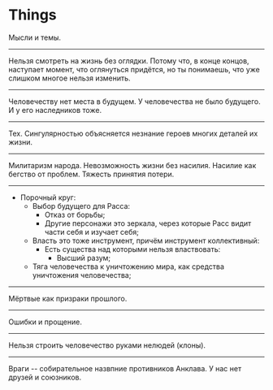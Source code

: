 # Things
Мысли и темы.

---

Нельзя смотреть на жизнь без оглядки.
Потому что, в конце концов, наступает момент, что оглянуться придётся,
но ты понимаешь, что уже слишком многое нельзя изменить.

---

Человечеству нет места в будущем.
У человечества не было будущего.
И у его наследников тоже.

---

Тех. Сингулярностью объясняется незнание героев многих деталей их жизни.

---

Милитаризм народа.
Невозможность жизни без насилия.
Насилие как бегство от проблем.
Тяжесть принятия потери.

---

   * Порочный круг:
      * Выбор будущего для Расса:
        * Отказ от борьбы;
        * Другие персонажи это зеркала,
          через которые Расс видит части себя и изучает себя;
      * Власть это тоже инструмент, причём инструмент коллективный:
         * Есть существа над которыми нельзя властвовать:
            * Высший разум;
      * Тяга человечества к уничтожению мира,
        как средства уничтожения человечества;

---

Мёртвые как призраки прошлого.

---

Ошибки и прощение.

---

Нельзя строить человечество руками нелюдей (клоны).

---

Враги -- собирательное назвпние противников Анклава.
У нас нет друзей и союзников.

